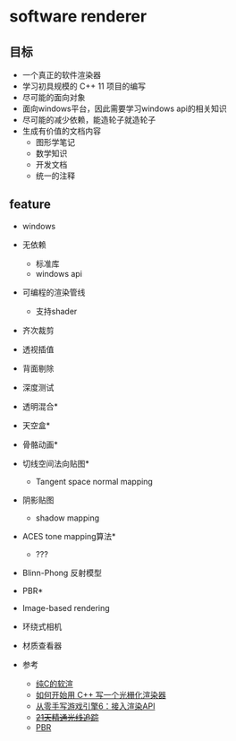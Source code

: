 # software renderer

## 目标 
- 一个真正的软件渲染器
- 学习初具规模的 C++ 11 项目的编写
- 尽可能的面向对象
- 面向windows平台，因此需要学习windows api的相关知识
- 尽可能的减少依赖，能造轮子就造轮子
- 生成有价值的文档内容
  - 图形学笔记
  - 数学知识
  - 开发文档
  - 统一的注释

## feature

- windows
- 无依赖
  - 标准库
  - windows api
- 可编程的渲染管线
  - 支持shader
- 齐次裁剪
- 透视插值
- 背面剔除
- 深度测试
- 透明混合*
- 天空盒*
- 骨骼动画*
- 切线空间法向贴图*
  - Tangent space normal mapping
- 阴影贴图
  - shadow mapping
- ACES tone mapping算法*
  - ???
- Blinn-Phong 反射模型
- PBR*
- Image-based rendering
- 环绕式相机
- 材质查看器

- 参考
  - [纯C的软渲](https://zauonlok.github.io/renderer/)
  - [如何开始用 C++ 写一个光栅化渲染器](https://www.zhihu.com/question/24786878)
  - [从零手写游戏引擎6：接入渲染API](https://zhuanlan.zhihu.com/p/372125256)
  - [~~21天精通光线追踪~~](https://github.com/RayTracing/raytracing.github.io)
  - [PBR](https://www.pbr-book.org/3ed-2018/contents)